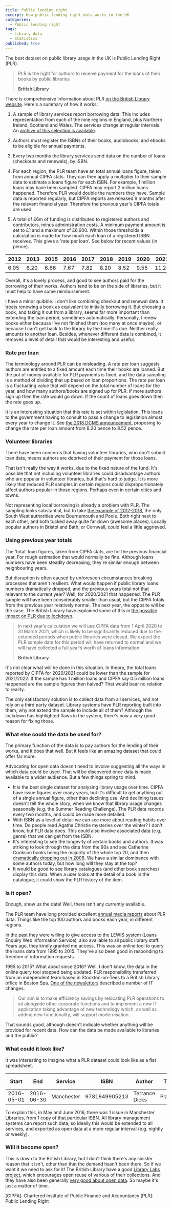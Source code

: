 ```yaml
---
title: Public lending right
excerpt: How public lending right data works in the UK
categories:
  - Public lending right
tags:
  - Library data
  - Statistics
published: true
---
```


The best dataset on public library usage in the UK is Public Lending Right (PLR).

> PLR is the right for authors to receive payment for the loans of their books by public libraries
>
> **British Library** 

There is comprehensive information about PLR [on the British Library website](https://www.bl.uk/plr). Here's a summary of how it works:

1. A sample of library services report borrowing data. This includes representation from each of the nine regions in England, plus Northern Ireland, Scotland and Wales. The services change at regular intervals. An [archive of this selection is available](https://www.bl.uk/plr/uk-sample-library-archive).

2. Authors must register the ISBNs of their books, audiobooks, and ebooks to be eligible for annual payments.

3. Every two months the library services send data on the number of loans (checkouts and renewals), by ISBN.

4. For each region, the PLR team have an total annual loans figure, taken from annual CIPFA stats. They can then apply a multiplier to their sample data to estimate a loans figure for each ISBN. For example, 1 million loans may have been sampled. CIPFA may report 2 million loans happened. Therefore PLR would double the numbers they have. Sample data is reported regularly, but CIPFA reports are released 9 months after the relevant financial year. Therefore the previous year's CIPFA totals are used.

5. A total of £6m of funding is distributed to registered authors and contributors, minus administration costs. A minimum payment amount is set to £1 and a maximum of £6,600. Within those thresholds a calculation is made for how much each loan of a registered ISBN receives. This gives a 'rate per loan'. See below for recent values (in pence).

| 2012 | 2013 | 2015 | 2016 | 2017 | 2018 | 2019 | 2020 | 2021 |
| ---- | ---- | ---- | ---- | ---- | ---- | ---- | ---- | ---- |
| 6.05 | 6.20 | 6.66 | 7.67 | 7.82 | 8.20 | 8.52 | 9.55 | 11.26 |

Overall, it's a lovely process, and good to see authors paid for the borrowing of their works. Authors tend to be on the side of libraries, but it must help to have some reimbursement. 

I have a minor quibble. I don't like combining checkout and renewal data. It treats renewing a book as equivalent to initially borrowing it. But choosing a book, and taking it out from a library, seems far more important than extending the loan period, sometimes automatically. Personally, I renew books either because I've not finished them (too many at once maybe), or because I can't get back to the library by the time it's due. Neither really amounts to another loan. Besides, whenever different data is combined, it removes a level of detail that would be interesting and useful.

### Rate per loan

The terminology around PLR can be misleading. A rate per loan suggests authors are entitled to a fixed amount each time their books are loaned. But the pot of money available for PLR payments is fixed, and the data sampling is a method of dividing that up based on loan proportions. The rate per loan is a fluctuating value that will depend on the total number of loans for the year, and how many authors/books are signed up for PLR. If more authors sign up then the rate would go down. If the count of loans goes down then the rate goes up.

It is an interesting situation that this rate is set within legislation. This leads to the government having to consult to pass a change to legislation almost every year to change it. See [the 2018 DCMS announcement](https://www.gov.uk/government/consultations/public-lending-right-plr-rate-per-loan-consultation-for-payments-in-relation-to-the-201718-public-lending-right-scheme-year), proposing to change the rate per loan amount from 8.20 pence to 8.52 pence.

### Volunteer libraries

There have been concerns that having volunteer libraries, who don't submit loan data, means authors are deprived of their payment for those loans.

That isn't really the way it works, due to the fixed nature of the fund. It's possible that not including volunteer libraries could disadvantage authors who are popular in volunteer libraries, but that's hard to judge. It is more likely that reduced PLR samples in certain regions could disproportionately affect authors popular in those regions. Perhaps even in certain cities and towns.

Not representing local borrowing is already a problem with PLR. The sampling looks substantial, but to take [the example of 2017-2018](https://www.bl.uk/britishlibrary/~/media/bl/global/services/plr/pdfs/samples/2017-2018.pdf), the only South West authorities were Bournemouth and Poole. Both right next to each other, and both tucked away quite far down (awesome places). Locally popular authors in Bristol and Bath, or Cornwall, could feel a little aggrieved.


### Using previous year totals

The 'total' loan figures, taken from CIPFA stats, are for the previous financial year. For rough estimation that would normally be fine. Although loans numbers have been steadily decreasing, they're similar enough between neighbouring years.

But disruption is often caused by unforeseen circumstances breaking processes that aren't resilient. What would happen if public library loans numbers dramatically dropped, and the previous years total not that relevant to the current year? Well, for 2020/2021 that happened. The PLR sample will have been considerably smaller than usual, but the CIPFA totals from the previous year relatively normal. The next year, the opposite will be the case. The British Library have explained some of this in [the possible impact on PLR due to lockdown](https://www.bl.uk/britishlibrary/~/media/88440fd32e8d4697bb382446a7993efd.ashx).

> in next year’s calculation we will use CIPFA data from 1 April 2020 to 31 March  2021, which is likely to be significantly reduced due to the extended periods when public libraries were closed. We expect the PLR sample data for this period will have returned to normal and we will have collected a full year’s worth of loans information
>
> **British Library** 

It's not clear what will be done in this situation. In theory, the total loans reported by CIPFA for 2020/2021 could be lower than the sample for 2021/2022. If the sample has 1 million loans and CIPFA say 0.5 million loans happened are the sample figures then halved? That would bear no relation to reality.

The only satisfactory solution is to collect data from all services, and not rely on a third party dataset. Library systems have PLR reporting built into them, why not extend the sample to include all of them? Although the lockdown has highlighted flaws in the system, there's now a very good reason for fixing those.

### What else could the data be used for?

The primary function of the data is to pay authors for the lending of their works, and it does that well. But it feels like an amazing dataset that could offer far more.

Advocating for open data doesn't need to involve suggesting all the ways in which data could be used. That will be discovered once data is made available to a wider audience. But a few things spring to mind.

- It is the best single dataset for analysing library usage over time. CIPFA have issue figures over many years, but it's difficult to get anything out of a single annual figure, other than declining use. And declining issues doesn't tell the whole story, when we know that library usage changes seasonally (e.g. the Summer Reading Challenge). The PLR data records every two months, and could be made more detailed.
- With ISBN as a level of detail we can see more about reading habits over time. Do people read Agatha Christie mysteries over the winter? I don't know, but PLR data does. This could also involve associated data (e.g. genre) that we can get from the ISBN. 
- It's interesting to see the longevity of certain books and authors. It was striking to look through the data from the 90s and see Catherine Cookson books being the majority of the whole top 20, and then [dramatically dropping out in 2008](https://www.theguardian.com/books/2010/feb/11/catherine-cookson-library-charts). We have a similar dominance with some authors today, but how long will they stay at the top?
- It would be good to see library catalogues (and other book searches) display this data. When a user looks at the detail of a book in the catalogue, it could show the PLR history of the item.

### Is it open?

Enough, show us the data! Well, there isn't any currently available.

The PLR team have long provided excellent [annual media reports](https://www.bl.uk/plr/uk-media-centre) about PLR data. Things like the top 100 authors and books each year, in different regions.

In the past they were willing to give access to the LEWIS system (Loans Enquiry Web Information Service), also available to all public library staff. Years ago, they kindly granted me access. This was an online tool to query the loans data from 1995 to 2015. They've also been good in responding to freedom of information requests.

1995 to 2015? What about since 2016? Well, I don't know, the data in the online query tool stopped being updated. PLR responsibility transferred from an independent team based in Stockton-on-Tees to a British Library office in Boston Spa. [One of the newsletters](https://www.bl.uk/britishlibrary/~/media/bl/global/services/plr/pdfs/newsletters/2018newsletter.pdf) described a number of IT changes.

>  Our aim is to make efficiency savings by relocating PLR operations to sit alongside other corporate functions and to implement a new IT application taking advantage of new technology which, as well as adding new functionality, will support modernisation. 

That sounds good, although doesn't indicate whether anything will be provided for recent data. How can the data be made available to libraries and the public?

### What could it look like?

It was interesting to imagine what a PLR dataset could look like as a flat spreadsheet.

| Start | End | Service | ISBN | Author | Title | Item type | Copies | Loans |
| ---------------- | ------- | ---- | ------ | ----- | ------ | ------ | ------ | ------ |
| 2016-05-01 | 2016-06-30 | Manchester | 9781849905213 | Terrance Dicks | Players | Book | 1 | 1 |

To explain this, in May and June 2016, there was 1 issue in Manchester Libraries, from 1 copy of that particular ISBN. All library management systems can report such data, so ideally this would be extended to all services, and exported as open data at a more regular interval (e.g. nightly or weekly).

### Will it become open?

This is down to the British Library, but I don't think there's any sinister reason that it isn't, other than that the demand hasn't been there. So if we want it we need to ask for it! The British Library have a good [Library Labs project](https://www.bl.uk/projects/british-library-labs), which encourages open reuse of various of their collections. And they have also been generally [very good about open data](http://www.bl.uk/bibliographic/datafree.html). So maybe it's just a matter of time.



[CIPFA]: Chartered Institute of Public Finance and Accountancy
[PLR]: Public Lending Right
